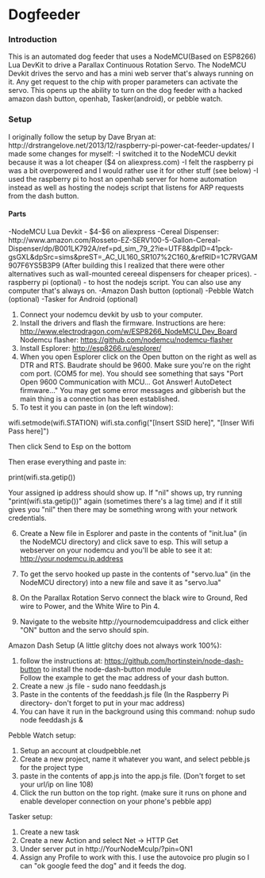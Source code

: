 # Dogfeeder
<h3>Introduction</h3>
This is an automated dog feeder that uses a NodeMCU(Based on ESP8266) Lua DevKit to drive a Parallax Continuous Rotation Servo.  The NodeMCU Devkit drives the servo and has a mini web server that's always running on it.  Any get request to the chip with proper parameters can activate the servo.  This opens up the ability to turn on the dog feeder with a hacked amazon dash button, openhab, Tasker(android), or pebble watch.

<h3>Setup</h3>
I originally follow the setup by Dave Bryan at: http://drstrangelove.net/2013/12/raspberry-pi-power-cat-feeder-updates/ 
I made some changes for myself:
-I switched it to the NodeMCU devkit because it was a lot cheaper ($4 on aliexpress.com) 
-I felt the raspberry pi was a bit overpowered and I would rather use it for other stuff (see below)
-I used the raspberry pi to host an openhab server for home automation instead as well as hosting the nodejs script that listens for ARP requests from the dash button.
<h4>Parts</h4>
-NodeMCU Lua Devkit - $4-$6 on aliexpress
-Cereal Dispenser: http://www.amazon.com/Rosseto-EZ-SERV100-5-Gallon-Cereal-Dispenser/dp/B001LK792A/ref=pd_sim_79_2?ie=UTF8&dpID=41pck-gsGXL&dpSrc=sims&preST=_AC_UL160_SR107%2C160_&refRID=1C7RVGAM907F6YS5B3P9  (After building this I realized that there were other alternatives such as wall-mounted cereeal dispensers for cheaper prices).
-raspberry pi (optional) - to host the nodejs script.  You can also use any computer that's always on.
-Amazon Dash button (optional)
-Pebble Watch (optional)
-Tasker for Android (optional)

1) Connect your nodemcu devkit by usb to your computer.
2) Install the drivers and flash the firmware.  Instructions are here: http://www.electrodragon.com/w/ESP8266_NodeMCU_Dev_Board
Nodemcu flasher: https://github.com/nodemcu/nodemcu-flasher
3) Install Esplorer: http://esp8266.ru/esplorer/
4) When you open Esplorer click on the Open button on the right as well as DTR and RTS.  Baudrate should be 9600.  Make sure you're on the right com port.  (COM5 for me).  You should see something that says "Port Open 9600 Communication with MCU... Got Answer! AutoDetect firmware..."  You may get some error messages and gibberish but the main thing is a connection has been established.
5) To test it you can paste in (on the left window):

wifi.setmode(wifi.STATION)
wifi.sta.config("[Insert SSID here]", "[Inser Wifi Pass here]")

Then click Send to Esp on the bottom

Then erase everything and paste in:

print(wifi.sta.getip())

Your assigned ip address should show up.  If "nil" shows up, try running "print(wifi.sta.getip())" again (sometimes there's a lag time) and if it still gives you "nil" then there may be something wrong with your network credentials.

6) Create a New file in Esplorer and paste in the contents of "init.lua" (in the NodeMCU directory) and click save to esp.  This will setup a webserver on your nodemcu and you'll be able to see it at: http://your.nodemcu.ip.address

7) To get the servo hooked up paste in the contents of "servo.lua" (in the NodeMCU directory) into a new file and save it as "servo.lua"

8) On the Parallax Rotation Servo connect the black wire to Ground, Red wire to Power, and the White Wire to Pin 4.

9) Navigate to the website http://yournodemcuipaddress and click either "ON" button and the servo should spin.

Amazon Dash Setup (A little glitchy does not always work 100%):
1) follow the instructions at: https://github.com/hortinstein/node-dash-button to install the node-dash-button module  
Follow the example to get the mac address of your dash button.
2) Create a new .js file - sudo nano feeddash.js
3) Paste in the contents of the feeddash.js file (In the Raspberry Pi directory- don't forget to put in your mac address)
4) You can have it run in the background using this command: nohup sudo node feeddash.js &

Pebble Watch setup:
1) Setup an account at cloudpebble.net
2) Create a new project, name it whatever you want, and select pebble.js for the project type
3) paste in the contents of app.js into the app.js file. (Don't forget to set your url/ip on line 108)
4) Click the run button on the top right.  (make sure it runs on phone and enable developer connection on your phone's pebble app)

Tasker setup:
1) Create a new task 
2) Create a new Action and select Net -> HTTP Get
3) Under server put in http://YourNodeMcuIp/?pin=ON1
4) Assign any Profile to work with this.  I use the autovoice pro plugin so I can "ok google feed the dog" and it feeds the dog.
